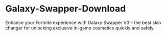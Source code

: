 # Galaxy-Swapper-Download
Enhance your Fortnite experience with Galaxy Swapper V3 – the best skin changer for unlocking exclusive in-game cosmetics quickly and safely.
